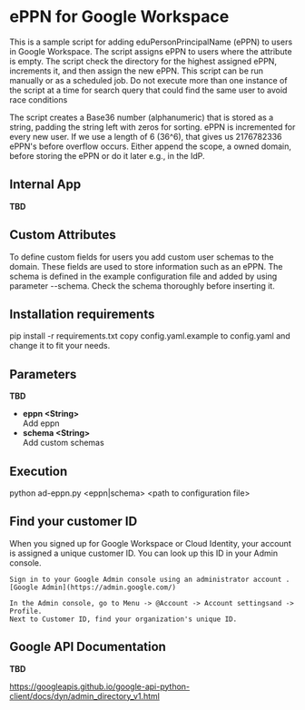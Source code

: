 # ePPN for Google Workspace

This is a sample script for adding eduPersonPrincipalName (ePPN) to
users in Google Workspace. The script assigns ePPN to users where the
attribute is empty. The script check the directory for the highest assigned
ePPN, increments it, and then assign the new ePPN. This script can be
run manually or as a scheduled job. Do not execute more than one
instance of the script at a time for search query that could find the same user
to avoid race conditions

The script creates a Base36 number (alphanumeric) that is stored as a
string, padding the string left with zeros for sorting. ePPN is
incremented for every new user. If we use a length of 6 (36^6), that
gives us 2176782336 ePPN's before overflow occurs. Either append the
scope, a owned domain, before storing the ePPN or do it later e.g., in
the IdP.

## Internal App

**TBD**

## Custom Attributes

To define custom fields for users you add custom user schemas to the domain. These fields are used to store information such as an ePPN. The schema is defined in the example configuration file and added by using parameter --schema. Check the schema thoroughly before inserting it.

## Installation requirements

pip install -r requirements.txt
copy config.yaml.example to config.yaml and change it to fit your needs.

## Parameters

**TBD**

- **eppn \<String\>**  
Add eppn
- **schema \<String\>**  
Add custom schemas


## Execution

python ad-eppn.py \<eppn|schema\> \<path to configuration file\> 


## Find your customer ID

When you signed up for Google Workspace or Cloud Identity, your account is assigned a unique customer ID. You can look up this ID in your Admin console.

    Sign in to your Google Admin console using an administrator account .
    [Google Admin](https://admin.google.com/)

    In the Admin console, go to Menu -> @Account -> Account settingsand -> Profile.
    Next to Customer ID, find your organization's unique ID.


## Google API Documentation

**TBD**

https://googleapis.github.io/google-api-python-client/docs/dyn/admin_directory_v1.html
